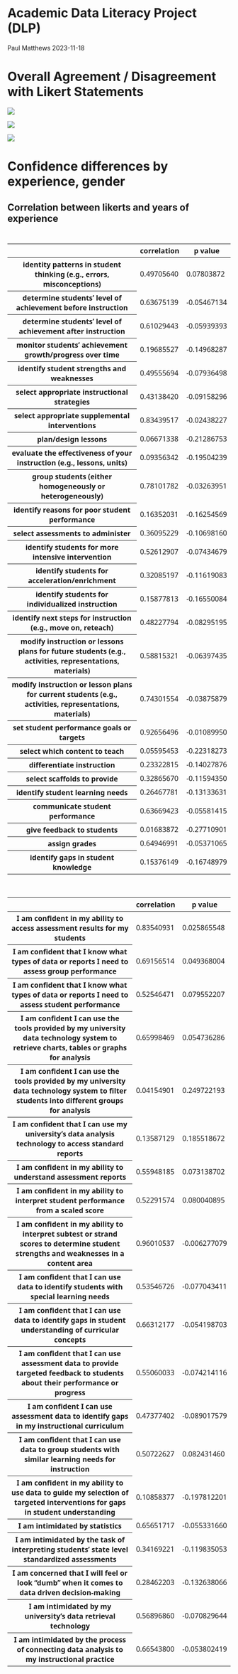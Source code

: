 # Academic Data Literacy Project (DLP)
Paul Matthews
2023-11-18

## 

# Overall Agreement / Disagreement with Likert Statements

![](survey-analysis_files/figure-commonmark/unnamed-chunk-5-1.png)

![](survey-analysis_files/figure-commonmark/unnamed-chunk-9-1.png)

![](survey-analysis_files/figure-commonmark/unnamed-chunk-10-1.png)

# Confidence differences by experience, gender

## Correlation between likerts and years of experience

<div id="fqyaosolad" style="padding-left:0px;padding-right:0px;padding-top:10px;padding-bottom:10px;overflow-x:auto;overflow-y:auto;width:auto;height:auto;">
<style>#fqyaosolad table {
  font-family: system-ui, 'Segoe UI', Roboto, Helvetica, Arial, sans-serif, 'Apple Color Emoji', 'Segoe UI Emoji', 'Segoe UI Symbol', 'Noto Color Emoji';
  -webkit-font-smoothing: antialiased;
  -moz-osx-font-smoothing: grayscale;
}
&#10;#fqyaosolad thead, #fqyaosolad tbody, #fqyaosolad tfoot, #fqyaosolad tr, #fqyaosolad td, #fqyaosolad th {
  border-style: none;
}
&#10;#fqyaosolad p {
  margin: 0;
  padding: 0;
}
&#10;#fqyaosolad .gt_table {
  display: table;
  border-collapse: collapse;
  line-height: normal;
  margin-left: auto;
  margin-right: auto;
  color: #333333;
  font-size: 16px;
  font-weight: normal;
  font-style: normal;
  background-color: #FFFFFF;
  width: auto;
  border-top-style: solid;
  border-top-width: 2px;
  border-top-color: #A8A8A8;
  border-right-style: none;
  border-right-width: 2px;
  border-right-color: #D3D3D3;
  border-bottom-style: solid;
  border-bottom-width: 2px;
  border-bottom-color: #A8A8A8;
  border-left-style: none;
  border-left-width: 2px;
  border-left-color: #D3D3D3;
}
&#10;#fqyaosolad .gt_caption {
  padding-top: 4px;
  padding-bottom: 4px;
}
&#10;#fqyaosolad .gt_title {
  color: #333333;
  font-size: 125%;
  font-weight: initial;
  padding-top: 4px;
  padding-bottom: 4px;
  padding-left: 5px;
  padding-right: 5px;
  border-bottom-color: #FFFFFF;
  border-bottom-width: 0;
}
&#10;#fqyaosolad .gt_subtitle {
  color: #333333;
  font-size: 85%;
  font-weight: initial;
  padding-top: 3px;
  padding-bottom: 5px;
  padding-left: 5px;
  padding-right: 5px;
  border-top-color: #FFFFFF;
  border-top-width: 0;
}
&#10;#fqyaosolad .gt_heading {
  background-color: #FFFFFF;
  text-align: center;
  border-bottom-color: #FFFFFF;
  border-left-style: none;
  border-left-width: 1px;
  border-left-color: #D3D3D3;
  border-right-style: none;
  border-right-width: 1px;
  border-right-color: #D3D3D3;
}
&#10;#fqyaosolad .gt_bottom_border {
  border-bottom-style: solid;
  border-bottom-width: 2px;
  border-bottom-color: #D3D3D3;
}
&#10;#fqyaosolad .gt_col_headings {
  border-top-style: solid;
  border-top-width: 2px;
  border-top-color: #D3D3D3;
  border-bottom-style: solid;
  border-bottom-width: 2px;
  border-bottom-color: #D3D3D3;
  border-left-style: none;
  border-left-width: 1px;
  border-left-color: #D3D3D3;
  border-right-style: none;
  border-right-width: 1px;
  border-right-color: #D3D3D3;
}
&#10;#fqyaosolad .gt_col_heading {
  color: #333333;
  background-color: #FFFFFF;
  font-size: 100%;
  font-weight: normal;
  text-transform: inherit;
  border-left-style: none;
  border-left-width: 1px;
  border-left-color: #D3D3D3;
  border-right-style: none;
  border-right-width: 1px;
  border-right-color: #D3D3D3;
  vertical-align: bottom;
  padding-top: 5px;
  padding-bottom: 6px;
  padding-left: 5px;
  padding-right: 5px;
  overflow-x: hidden;
}
&#10;#fqyaosolad .gt_column_spanner_outer {
  color: #333333;
  background-color: #FFFFFF;
  font-size: 100%;
  font-weight: normal;
  text-transform: inherit;
  padding-top: 0;
  padding-bottom: 0;
  padding-left: 4px;
  padding-right: 4px;
}
&#10;#fqyaosolad .gt_column_spanner_outer:first-child {
  padding-left: 0;
}
&#10;#fqyaosolad .gt_column_spanner_outer:last-child {
  padding-right: 0;
}
&#10;#fqyaosolad .gt_column_spanner {
  border-bottom-style: solid;
  border-bottom-width: 2px;
  border-bottom-color: #D3D3D3;
  vertical-align: bottom;
  padding-top: 5px;
  padding-bottom: 5px;
  overflow-x: hidden;
  display: inline-block;
  width: 100%;
}
&#10;#fqyaosolad .gt_spanner_row {
  border-bottom-style: hidden;
}
&#10;#fqyaosolad .gt_group_heading {
  padding-top: 8px;
  padding-bottom: 8px;
  padding-left: 5px;
  padding-right: 5px;
  color: #333333;
  background-color: #FFFFFF;
  font-size: 100%;
  font-weight: initial;
  text-transform: inherit;
  border-top-style: solid;
  border-top-width: 2px;
  border-top-color: #D3D3D3;
  border-bottom-style: solid;
  border-bottom-width: 2px;
  border-bottom-color: #D3D3D3;
  border-left-style: none;
  border-left-width: 1px;
  border-left-color: #D3D3D3;
  border-right-style: none;
  border-right-width: 1px;
  border-right-color: #D3D3D3;
  vertical-align: middle;
  text-align: left;
}
&#10;#fqyaosolad .gt_empty_group_heading {
  padding: 0.5px;
  color: #333333;
  background-color: #FFFFFF;
  font-size: 100%;
  font-weight: initial;
  border-top-style: solid;
  border-top-width: 2px;
  border-top-color: #D3D3D3;
  border-bottom-style: solid;
  border-bottom-width: 2px;
  border-bottom-color: #D3D3D3;
  vertical-align: middle;
}
&#10;#fqyaosolad .gt_from_md > :first-child {
  margin-top: 0;
}
&#10;#fqyaosolad .gt_from_md > :last-child {
  margin-bottom: 0;
}
&#10;#fqyaosolad .gt_row {
  padding-top: 8px;
  padding-bottom: 8px;
  padding-left: 5px;
  padding-right: 5px;
  margin: 10px;
  border-top-style: solid;
  border-top-width: 1px;
  border-top-color: #D3D3D3;
  border-left-style: none;
  border-left-width: 1px;
  border-left-color: #D3D3D3;
  border-right-style: none;
  border-right-width: 1px;
  border-right-color: #D3D3D3;
  vertical-align: middle;
  overflow-x: hidden;
}
&#10;#fqyaosolad .gt_stub {
  color: #333333;
  background-color: #FFFFFF;
  font-size: 100%;
  font-weight: initial;
  text-transform: inherit;
  border-right-style: solid;
  border-right-width: 2px;
  border-right-color: #D3D3D3;
  padding-left: 5px;
  padding-right: 5px;
}
&#10;#fqyaosolad .gt_stub_row_group {
  color: #333333;
  background-color: #FFFFFF;
  font-size: 100%;
  font-weight: initial;
  text-transform: inherit;
  border-right-style: solid;
  border-right-width: 2px;
  border-right-color: #D3D3D3;
  padding-left: 5px;
  padding-right: 5px;
  vertical-align: top;
}
&#10;#fqyaosolad .gt_row_group_first td {
  border-top-width: 2px;
}
&#10;#fqyaosolad .gt_row_group_first th {
  border-top-width: 2px;
}
&#10;#fqyaosolad .gt_summary_row {
  color: #333333;
  background-color: #FFFFFF;
  text-transform: inherit;
  padding-top: 8px;
  padding-bottom: 8px;
  padding-left: 5px;
  padding-right: 5px;
}
&#10;#fqyaosolad .gt_first_summary_row {
  border-top-style: solid;
  border-top-color: #D3D3D3;
}
&#10;#fqyaosolad .gt_first_summary_row.thick {
  border-top-width: 2px;
}
&#10;#fqyaosolad .gt_last_summary_row {
  padding-top: 8px;
  padding-bottom: 8px;
  padding-left: 5px;
  padding-right: 5px;
  border-bottom-style: solid;
  border-bottom-width: 2px;
  border-bottom-color: #D3D3D3;
}
&#10;#fqyaosolad .gt_grand_summary_row {
  color: #333333;
  background-color: #FFFFFF;
  text-transform: inherit;
  padding-top: 8px;
  padding-bottom: 8px;
  padding-left: 5px;
  padding-right: 5px;
}
&#10;#fqyaosolad .gt_first_grand_summary_row {
  padding-top: 8px;
  padding-bottom: 8px;
  padding-left: 5px;
  padding-right: 5px;
  border-top-style: double;
  border-top-width: 6px;
  border-top-color: #D3D3D3;
}
&#10;#fqyaosolad .gt_last_grand_summary_row_top {
  padding-top: 8px;
  padding-bottom: 8px;
  padding-left: 5px;
  padding-right: 5px;
  border-bottom-style: double;
  border-bottom-width: 6px;
  border-bottom-color: #D3D3D3;
}
&#10;#fqyaosolad .gt_striped {
  background-color: rgba(128, 128, 128, 0.05);
}
&#10;#fqyaosolad .gt_table_body {
  border-top-style: solid;
  border-top-width: 2px;
  border-top-color: #D3D3D3;
  border-bottom-style: solid;
  border-bottom-width: 2px;
  border-bottom-color: #D3D3D3;
}
&#10;#fqyaosolad .gt_footnotes {
  color: #333333;
  background-color: #FFFFFF;
  border-bottom-style: none;
  border-bottom-width: 2px;
  border-bottom-color: #D3D3D3;
  border-left-style: none;
  border-left-width: 2px;
  border-left-color: #D3D3D3;
  border-right-style: none;
  border-right-width: 2px;
  border-right-color: #D3D3D3;
}
&#10;#fqyaosolad .gt_footnote {
  margin: 0px;
  font-size: 90%;
  padding-top: 4px;
  padding-bottom: 4px;
  padding-left: 5px;
  padding-right: 5px;
}
&#10;#fqyaosolad .gt_sourcenotes {
  color: #333333;
  background-color: #FFFFFF;
  border-bottom-style: none;
  border-bottom-width: 2px;
  border-bottom-color: #D3D3D3;
  border-left-style: none;
  border-left-width: 2px;
  border-left-color: #D3D3D3;
  border-right-style: none;
  border-right-width: 2px;
  border-right-color: #D3D3D3;
}
&#10;#fqyaosolad .gt_sourcenote {
  font-size: 90%;
  padding-top: 4px;
  padding-bottom: 4px;
  padding-left: 5px;
  padding-right: 5px;
}
&#10;#fqyaosolad .gt_left {
  text-align: left;
}
&#10;#fqyaosolad .gt_center {
  text-align: center;
}
&#10;#fqyaosolad .gt_right {
  text-align: right;
  font-variant-numeric: tabular-nums;
}
&#10;#fqyaosolad .gt_font_normal {
  font-weight: normal;
}
&#10;#fqyaosolad .gt_font_bold {
  font-weight: bold;
}
&#10;#fqyaosolad .gt_font_italic {
  font-style: italic;
}
&#10;#fqyaosolad .gt_super {
  font-size: 65%;
}
&#10;#fqyaosolad .gt_footnote_marks {
  font-size: 75%;
  vertical-align: 0.4em;
  position: initial;
}
&#10;#fqyaosolad .gt_asterisk {
  font-size: 100%;
  vertical-align: 0;
}
&#10;#fqyaosolad .gt_indent_1 {
  text-indent: 5px;
}
&#10;#fqyaosolad .gt_indent_2 {
  text-indent: 10px;
}
&#10;#fqyaosolad .gt_indent_3 {
  text-indent: 15px;
}
&#10;#fqyaosolad .gt_indent_4 {
  text-indent: 20px;
}
&#10;#fqyaosolad .gt_indent_5 {
  text-indent: 25px;
}
</style>
<table class="gt_table" data-quarto-disable-processing="false" data-quarto-bootstrap="false">
  <thead>
    &#10;    <tr class="gt_col_headings">
      <th class="gt_col_heading gt_columns_bottom_border gt_left" rowspan="1" colspan="1" scope="col" id=""></th>
      <th class="gt_col_heading gt_columns_bottom_border gt_right" rowspan="1" colspan="1" scope="col" id="correlation">correlation</th>
      <th class="gt_col_heading gt_columns_bottom_border gt_right" rowspan="1" colspan="1" scope="col" id="p value">p value</th>
    </tr>
  </thead>
  <tbody class="gt_table_body">
    <tr><th id="stub_1_1" scope="row" class="gt_row gt_left gt_stub">identity patterns in student thinking (e.g., errors, misconceptions) </th>
<td headers="stub_1_1 correlation" class="gt_row gt_right">0.49705640</td>
<td headers="stub_1_1 p value" class="gt_row gt_right">0.07803872</td></tr>
    <tr><th id="stub_1_2" scope="row" class="gt_row gt_left gt_stub">determine students’ level of achievement before instruction </th>
<td headers="stub_1_2 correlation" class="gt_row gt_right">0.63675139</td>
<td headers="stub_1_2 p value" class="gt_row gt_right">-0.05467134</td></tr>
    <tr><th id="stub_1_3" scope="row" class="gt_row gt_left gt_stub">determine students’ level of achievement after instruction </th>
<td headers="stub_1_3 correlation" class="gt_row gt_right">0.61029443</td>
<td headers="stub_1_3 p value" class="gt_row gt_right">-0.05939393</td></tr>
    <tr><th id="stub_1_4" scope="row" class="gt_row gt_left gt_stub">monitor students’ achievement growth/progress over time </th>
<td headers="stub_1_4 correlation" class="gt_row gt_right">0.19685527</td>
<td headers="stub_1_4 p value" class="gt_row gt_right">-0.14968287</td></tr>
    <tr><th id="stub_1_5" scope="row" class="gt_row gt_left gt_stub">identify student strengths and weaknesses </th>
<td headers="stub_1_5 correlation" class="gt_row gt_right">0.49555694</td>
<td headers="stub_1_5 p value" class="gt_row gt_right">-0.07936498</td></tr>
    <tr><th id="stub_1_6" scope="row" class="gt_row gt_left gt_stub">select appropriate instructional strategies </th>
<td headers="stub_1_6 correlation" class="gt_row gt_right">0.43138420</td>
<td headers="stub_1_6 p value" class="gt_row gt_right">-0.09158296</td></tr>
    <tr><th id="stub_1_7" scope="row" class="gt_row gt_left gt_stub">select appropriate supplemental interventions </th>
<td headers="stub_1_7 correlation" class="gt_row gt_right">0.83439517</td>
<td headers="stub_1_7 p value" class="gt_row gt_right">-0.02438227</td></tr>
    <tr><th id="stub_1_8" scope="row" class="gt_row gt_left gt_stub">plan/design lessons </th>
<td headers="stub_1_8 correlation" class="gt_row gt_right">0.06671338</td>
<td headers="stub_1_8 p value" class="gt_row gt_right">-0.21286753</td></tr>
    <tr><th id="stub_1_9" scope="row" class="gt_row gt_left gt_stub">evaluate the effectiveness of your instruction (e.g., lessons, units) </th>
<td headers="stub_1_9 correlation" class="gt_row gt_right">0.09356342</td>
<td headers="stub_1_9 p value" class="gt_row gt_right">-0.19504239</td></tr>
    <tr><th id="stub_1_10" scope="row" class="gt_row gt_left gt_stub">group students (either homogeneously or heterogeneously) </th>
<td headers="stub_1_10 correlation" class="gt_row gt_right">0.78101782</td>
<td headers="stub_1_10 p value" class="gt_row gt_right">-0.03263951</td></tr>
    <tr><th id="stub_1_11" scope="row" class="gt_row gt_left gt_stub">identify reasons for poor student performance </th>
<td headers="stub_1_11 correlation" class="gt_row gt_right">0.16352031</td>
<td headers="stub_1_11 p value" class="gt_row gt_right">-0.16254569</td></tr>
    <tr><th id="stub_1_12" scope="row" class="gt_row gt_left gt_stub">select assessments to administer </th>
<td headers="stub_1_12 correlation" class="gt_row gt_right">0.36095229</td>
<td headers="stub_1_12 p value" class="gt_row gt_right">-0.10698160</td></tr>
    <tr><th id="stub_1_13" scope="row" class="gt_row gt_left gt_stub">identify students for more intensive intervention </th>
<td headers="stub_1_13 correlation" class="gt_row gt_right">0.52612907</td>
<td headers="stub_1_13 p value" class="gt_row gt_right">-0.07434679</td></tr>
    <tr><th id="stub_1_14" scope="row" class="gt_row gt_left gt_stub">identify students for acceleration/enrichment </th>
<td headers="stub_1_14 correlation" class="gt_row gt_right">0.32085197</td>
<td headers="stub_1_14 p value" class="gt_row gt_right">-0.11619083</td></tr>
    <tr><th id="stub_1_15" scope="row" class="gt_row gt_left gt_stub">identify students for individualized instruction </th>
<td headers="stub_1_15 correlation" class="gt_row gt_right">0.15877813</td>
<td headers="stub_1_15 p value" class="gt_row gt_right">-0.16550084</td></tr>
    <tr><th id="stub_1_16" scope="row" class="gt_row gt_left gt_stub">identify next steps for instruction (e.g., move on, reteach) </th>
<td headers="stub_1_16 correlation" class="gt_row gt_right">0.48227794</td>
<td headers="stub_1_16 p value" class="gt_row gt_right">-0.08295195</td></tr>
    <tr><th id="stub_1_17" scope="row" class="gt_row gt_left gt_stub">modify instruction or lessons plans for future students (e.g., activities, representations, materials) </th>
<td headers="stub_1_17 correlation" class="gt_row gt_right">0.58815321</td>
<td headers="stub_1_17 p value" class="gt_row gt_right">-0.06397435</td></tr>
    <tr><th id="stub_1_18" scope="row" class="gt_row gt_left gt_stub">modify instruction or lesson plans for current students (e.g., activities, representations, materials) </th>
<td headers="stub_1_18 correlation" class="gt_row gt_right">0.74301554</td>
<td headers="stub_1_18 p value" class="gt_row gt_right">-0.03875879</td></tr>
    <tr><th id="stub_1_19" scope="row" class="gt_row gt_left gt_stub">set student performance goals or targets </th>
<td headers="stub_1_19 correlation" class="gt_row gt_right">0.92656496</td>
<td headers="stub_1_19 p value" class="gt_row gt_right">-0.01089950</td></tr>
    <tr><th id="stub_1_20" scope="row" class="gt_row gt_left gt_stub">select which content to teach </th>
<td headers="stub_1_20 correlation" class="gt_row gt_right">0.05595453</td>
<td headers="stub_1_20 p value" class="gt_row gt_right">-0.22318273</td></tr>
    <tr><th id="stub_1_21" scope="row" class="gt_row gt_left gt_stub">differentiate instruction </th>
<td headers="stub_1_21 correlation" class="gt_row gt_right">0.23322815</td>
<td headers="stub_1_21 p value" class="gt_row gt_right">-0.14027876</td></tr>
    <tr><th id="stub_1_22" scope="row" class="gt_row gt_left gt_stub">select scaffolds to provide </th>
<td headers="stub_1_22 correlation" class="gt_row gt_right">0.32865670</td>
<td headers="stub_1_22 p value" class="gt_row gt_right">-0.11594350</td></tr>
    <tr><th id="stub_1_23" scope="row" class="gt_row gt_left gt_stub">identify student learning needs </th>
<td headers="stub_1_23 correlation" class="gt_row gt_right">0.26467781</td>
<td headers="stub_1_23 p value" class="gt_row gt_right">-0.13133631</td></tr>
    <tr><th id="stub_1_24" scope="row" class="gt_row gt_left gt_stub">communicate student performance </th>
<td headers="stub_1_24 correlation" class="gt_row gt_right">0.63669423</td>
<td headers="stub_1_24 p value" class="gt_row gt_right">-0.05581415</td></tr>
    <tr><th id="stub_1_25" scope="row" class="gt_row gt_left gt_stub">give feedback to students </th>
<td headers="stub_1_25 correlation" class="gt_row gt_right">0.01683872</td>
<td headers="stub_1_25 p value" class="gt_row gt_right">-0.27710901</td></tr>
    <tr><th id="stub_1_26" scope="row" class="gt_row gt_left gt_stub">assign grades </th>
<td headers="stub_1_26 correlation" class="gt_row gt_right">0.64946991</td>
<td headers="stub_1_26 p value" class="gt_row gt_right">-0.05371065</td></tr>
    <tr><th id="stub_1_27" scope="row" class="gt_row gt_left gt_stub">identify gaps in student knowledge</th>
<td headers="stub_1_27 correlation" class="gt_row gt_right">0.15376149</td>
<td headers="stub_1_27 p value" class="gt_row gt_right">-0.16748979</td></tr>
  </tbody>
  &#10;  
</table>
</div>
<div id="epbmdjsjmt" style="padding-left:0px;padding-right:0px;padding-top:10px;padding-bottom:10px;overflow-x:auto;overflow-y:auto;width:auto;height:auto;">
<style>#epbmdjsjmt table {
  font-family: system-ui, 'Segoe UI', Roboto, Helvetica, Arial, sans-serif, 'Apple Color Emoji', 'Segoe UI Emoji', 'Segoe UI Symbol', 'Noto Color Emoji';
  -webkit-font-smoothing: antialiased;
  -moz-osx-font-smoothing: grayscale;
}
&#10;#epbmdjsjmt thead, #epbmdjsjmt tbody, #epbmdjsjmt tfoot, #epbmdjsjmt tr, #epbmdjsjmt td, #epbmdjsjmt th {
  border-style: none;
}
&#10;#epbmdjsjmt p {
  margin: 0;
  padding: 0;
}
&#10;#epbmdjsjmt .gt_table {
  display: table;
  border-collapse: collapse;
  line-height: normal;
  margin-left: auto;
  margin-right: auto;
  color: #333333;
  font-size: 16px;
  font-weight: normal;
  font-style: normal;
  background-color: #FFFFFF;
  width: auto;
  border-top-style: solid;
  border-top-width: 2px;
  border-top-color: #A8A8A8;
  border-right-style: none;
  border-right-width: 2px;
  border-right-color: #D3D3D3;
  border-bottom-style: solid;
  border-bottom-width: 2px;
  border-bottom-color: #A8A8A8;
  border-left-style: none;
  border-left-width: 2px;
  border-left-color: #D3D3D3;
}
&#10;#epbmdjsjmt .gt_caption {
  padding-top: 4px;
  padding-bottom: 4px;
}
&#10;#epbmdjsjmt .gt_title {
  color: #333333;
  font-size: 125%;
  font-weight: initial;
  padding-top: 4px;
  padding-bottom: 4px;
  padding-left: 5px;
  padding-right: 5px;
  border-bottom-color: #FFFFFF;
  border-bottom-width: 0;
}
&#10;#epbmdjsjmt .gt_subtitle {
  color: #333333;
  font-size: 85%;
  font-weight: initial;
  padding-top: 3px;
  padding-bottom: 5px;
  padding-left: 5px;
  padding-right: 5px;
  border-top-color: #FFFFFF;
  border-top-width: 0;
}
&#10;#epbmdjsjmt .gt_heading {
  background-color: #FFFFFF;
  text-align: center;
  border-bottom-color: #FFFFFF;
  border-left-style: none;
  border-left-width: 1px;
  border-left-color: #D3D3D3;
  border-right-style: none;
  border-right-width: 1px;
  border-right-color: #D3D3D3;
}
&#10;#epbmdjsjmt .gt_bottom_border {
  border-bottom-style: solid;
  border-bottom-width: 2px;
  border-bottom-color: #D3D3D3;
}
&#10;#epbmdjsjmt .gt_col_headings {
  border-top-style: solid;
  border-top-width: 2px;
  border-top-color: #D3D3D3;
  border-bottom-style: solid;
  border-bottom-width: 2px;
  border-bottom-color: #D3D3D3;
  border-left-style: none;
  border-left-width: 1px;
  border-left-color: #D3D3D3;
  border-right-style: none;
  border-right-width: 1px;
  border-right-color: #D3D3D3;
}
&#10;#epbmdjsjmt .gt_col_heading {
  color: #333333;
  background-color: #FFFFFF;
  font-size: 100%;
  font-weight: normal;
  text-transform: inherit;
  border-left-style: none;
  border-left-width: 1px;
  border-left-color: #D3D3D3;
  border-right-style: none;
  border-right-width: 1px;
  border-right-color: #D3D3D3;
  vertical-align: bottom;
  padding-top: 5px;
  padding-bottom: 6px;
  padding-left: 5px;
  padding-right: 5px;
  overflow-x: hidden;
}
&#10;#epbmdjsjmt .gt_column_spanner_outer {
  color: #333333;
  background-color: #FFFFFF;
  font-size: 100%;
  font-weight: normal;
  text-transform: inherit;
  padding-top: 0;
  padding-bottom: 0;
  padding-left: 4px;
  padding-right: 4px;
}
&#10;#epbmdjsjmt .gt_column_spanner_outer:first-child {
  padding-left: 0;
}
&#10;#epbmdjsjmt .gt_column_spanner_outer:last-child {
  padding-right: 0;
}
&#10;#epbmdjsjmt .gt_column_spanner {
  border-bottom-style: solid;
  border-bottom-width: 2px;
  border-bottom-color: #D3D3D3;
  vertical-align: bottom;
  padding-top: 5px;
  padding-bottom: 5px;
  overflow-x: hidden;
  display: inline-block;
  width: 100%;
}
&#10;#epbmdjsjmt .gt_spanner_row {
  border-bottom-style: hidden;
}
&#10;#epbmdjsjmt .gt_group_heading {
  padding-top: 8px;
  padding-bottom: 8px;
  padding-left: 5px;
  padding-right: 5px;
  color: #333333;
  background-color: #FFFFFF;
  font-size: 100%;
  font-weight: initial;
  text-transform: inherit;
  border-top-style: solid;
  border-top-width: 2px;
  border-top-color: #D3D3D3;
  border-bottom-style: solid;
  border-bottom-width: 2px;
  border-bottom-color: #D3D3D3;
  border-left-style: none;
  border-left-width: 1px;
  border-left-color: #D3D3D3;
  border-right-style: none;
  border-right-width: 1px;
  border-right-color: #D3D3D3;
  vertical-align: middle;
  text-align: left;
}
&#10;#epbmdjsjmt .gt_empty_group_heading {
  padding: 0.5px;
  color: #333333;
  background-color: #FFFFFF;
  font-size: 100%;
  font-weight: initial;
  border-top-style: solid;
  border-top-width: 2px;
  border-top-color: #D3D3D3;
  border-bottom-style: solid;
  border-bottom-width: 2px;
  border-bottom-color: #D3D3D3;
  vertical-align: middle;
}
&#10;#epbmdjsjmt .gt_from_md > :first-child {
  margin-top: 0;
}
&#10;#epbmdjsjmt .gt_from_md > :last-child {
  margin-bottom: 0;
}
&#10;#epbmdjsjmt .gt_row {
  padding-top: 8px;
  padding-bottom: 8px;
  padding-left: 5px;
  padding-right: 5px;
  margin: 10px;
  border-top-style: solid;
  border-top-width: 1px;
  border-top-color: #D3D3D3;
  border-left-style: none;
  border-left-width: 1px;
  border-left-color: #D3D3D3;
  border-right-style: none;
  border-right-width: 1px;
  border-right-color: #D3D3D3;
  vertical-align: middle;
  overflow-x: hidden;
}
&#10;#epbmdjsjmt .gt_stub {
  color: #333333;
  background-color: #FFFFFF;
  font-size: 100%;
  font-weight: initial;
  text-transform: inherit;
  border-right-style: solid;
  border-right-width: 2px;
  border-right-color: #D3D3D3;
  padding-left: 5px;
  padding-right: 5px;
}
&#10;#epbmdjsjmt .gt_stub_row_group {
  color: #333333;
  background-color: #FFFFFF;
  font-size: 100%;
  font-weight: initial;
  text-transform: inherit;
  border-right-style: solid;
  border-right-width: 2px;
  border-right-color: #D3D3D3;
  padding-left: 5px;
  padding-right: 5px;
  vertical-align: top;
}
&#10;#epbmdjsjmt .gt_row_group_first td {
  border-top-width: 2px;
}
&#10;#epbmdjsjmt .gt_row_group_first th {
  border-top-width: 2px;
}
&#10;#epbmdjsjmt .gt_summary_row {
  color: #333333;
  background-color: #FFFFFF;
  text-transform: inherit;
  padding-top: 8px;
  padding-bottom: 8px;
  padding-left: 5px;
  padding-right: 5px;
}
&#10;#epbmdjsjmt .gt_first_summary_row {
  border-top-style: solid;
  border-top-color: #D3D3D3;
}
&#10;#epbmdjsjmt .gt_first_summary_row.thick {
  border-top-width: 2px;
}
&#10;#epbmdjsjmt .gt_last_summary_row {
  padding-top: 8px;
  padding-bottom: 8px;
  padding-left: 5px;
  padding-right: 5px;
  border-bottom-style: solid;
  border-bottom-width: 2px;
  border-bottom-color: #D3D3D3;
}
&#10;#epbmdjsjmt .gt_grand_summary_row {
  color: #333333;
  background-color: #FFFFFF;
  text-transform: inherit;
  padding-top: 8px;
  padding-bottom: 8px;
  padding-left: 5px;
  padding-right: 5px;
}
&#10;#epbmdjsjmt .gt_first_grand_summary_row {
  padding-top: 8px;
  padding-bottom: 8px;
  padding-left: 5px;
  padding-right: 5px;
  border-top-style: double;
  border-top-width: 6px;
  border-top-color: #D3D3D3;
}
&#10;#epbmdjsjmt .gt_last_grand_summary_row_top {
  padding-top: 8px;
  padding-bottom: 8px;
  padding-left: 5px;
  padding-right: 5px;
  border-bottom-style: double;
  border-bottom-width: 6px;
  border-bottom-color: #D3D3D3;
}
&#10;#epbmdjsjmt .gt_striped {
  background-color: rgba(128, 128, 128, 0.05);
}
&#10;#epbmdjsjmt .gt_table_body {
  border-top-style: solid;
  border-top-width: 2px;
  border-top-color: #D3D3D3;
  border-bottom-style: solid;
  border-bottom-width: 2px;
  border-bottom-color: #D3D3D3;
}
&#10;#epbmdjsjmt .gt_footnotes {
  color: #333333;
  background-color: #FFFFFF;
  border-bottom-style: none;
  border-bottom-width: 2px;
  border-bottom-color: #D3D3D3;
  border-left-style: none;
  border-left-width: 2px;
  border-left-color: #D3D3D3;
  border-right-style: none;
  border-right-width: 2px;
  border-right-color: #D3D3D3;
}
&#10;#epbmdjsjmt .gt_footnote {
  margin: 0px;
  font-size: 90%;
  padding-top: 4px;
  padding-bottom: 4px;
  padding-left: 5px;
  padding-right: 5px;
}
&#10;#epbmdjsjmt .gt_sourcenotes {
  color: #333333;
  background-color: #FFFFFF;
  border-bottom-style: none;
  border-bottom-width: 2px;
  border-bottom-color: #D3D3D3;
  border-left-style: none;
  border-left-width: 2px;
  border-left-color: #D3D3D3;
  border-right-style: none;
  border-right-width: 2px;
  border-right-color: #D3D3D3;
}
&#10;#epbmdjsjmt .gt_sourcenote {
  font-size: 90%;
  padding-top: 4px;
  padding-bottom: 4px;
  padding-left: 5px;
  padding-right: 5px;
}
&#10;#epbmdjsjmt .gt_left {
  text-align: left;
}
&#10;#epbmdjsjmt .gt_center {
  text-align: center;
}
&#10;#epbmdjsjmt .gt_right {
  text-align: right;
  font-variant-numeric: tabular-nums;
}
&#10;#epbmdjsjmt .gt_font_normal {
  font-weight: normal;
}
&#10;#epbmdjsjmt .gt_font_bold {
  font-weight: bold;
}
&#10;#epbmdjsjmt .gt_font_italic {
  font-style: italic;
}
&#10;#epbmdjsjmt .gt_super {
  font-size: 65%;
}
&#10;#epbmdjsjmt .gt_footnote_marks {
  font-size: 75%;
  vertical-align: 0.4em;
  position: initial;
}
&#10;#epbmdjsjmt .gt_asterisk {
  font-size: 100%;
  vertical-align: 0;
}
&#10;#epbmdjsjmt .gt_indent_1 {
  text-indent: 5px;
}
&#10;#epbmdjsjmt .gt_indent_2 {
  text-indent: 10px;
}
&#10;#epbmdjsjmt .gt_indent_3 {
  text-indent: 15px;
}
&#10;#epbmdjsjmt .gt_indent_4 {
  text-indent: 20px;
}
&#10;#epbmdjsjmt .gt_indent_5 {
  text-indent: 25px;
}
</style>
<table class="gt_table" data-quarto-disable-processing="false" data-quarto-bootstrap="false">
  <thead>
    &#10;    <tr class="gt_col_headings">
      <th class="gt_col_heading gt_columns_bottom_border gt_left" rowspan="1" colspan="1" scope="col" id=""></th>
      <th class="gt_col_heading gt_columns_bottom_border gt_right" rowspan="1" colspan="1" scope="col" id="correlation">correlation</th>
      <th class="gt_col_heading gt_columns_bottom_border gt_right" rowspan="1" colspan="1" scope="col" id="p value">p value</th>
    </tr>
  </thead>
  <tbody class="gt_table_body">
    <tr><th id="stub_1_1" scope="row" class="gt_row gt_left gt_stub">I am confident in my ability to access assessment results for my students</th>
<td headers="stub_1_1 correlation" class="gt_row gt_right">0.83540931</td>
<td headers="stub_1_1 p value" class="gt_row gt_right">0.025865548</td></tr>
    <tr><th id="stub_1_2" scope="row" class="gt_row gt_left gt_stub">I am confident that I know what types of data or reports I need to assess group performance</th>
<td headers="stub_1_2 correlation" class="gt_row gt_right">0.69156514</td>
<td headers="stub_1_2 p value" class="gt_row gt_right">0.049368004</td></tr>
    <tr><th id="stub_1_3" scope="row" class="gt_row gt_left gt_stub">I am confident that I know what types of data or reports I need to assess student performance</th>
<td headers="stub_1_3 correlation" class="gt_row gt_right">0.52546471</td>
<td headers="stub_1_3 p value" class="gt_row gt_right">0.079552207</td></tr>
    <tr><th id="stub_1_4" scope="row" class="gt_row gt_left gt_stub">I am confident I can use the tools provided by my university data technology system to retrieve charts, tables or graphs for analysis</th>
<td headers="stub_1_4 correlation" class="gt_row gt_right">0.65998469</td>
<td headers="stub_1_4 p value" class="gt_row gt_right">0.054736286</td></tr>
    <tr><th id="stub_1_5" scope="row" class="gt_row gt_left gt_stub">I am confident I can use the tools provided by my university data technology system to filter students into different groups for analysis</th>
<td headers="stub_1_5 correlation" class="gt_row gt_right">0.04154901</td>
<td headers="stub_1_5 p value" class="gt_row gt_right">0.249722193</td></tr>
    <tr><th id="stub_1_6" scope="row" class="gt_row gt_left gt_stub">I am confident that I can use my university’s data analysis technology to access standard reports</th>
<td headers="stub_1_6 correlation" class="gt_row gt_right">0.13587129</td>
<td headers="stub_1_6 p value" class="gt_row gt_right">0.185518672</td></tr>
    <tr><th id="stub_1_7" scope="row" class="gt_row gt_left gt_stub">I am confident in my ability to understand assessment reports</th>
<td headers="stub_1_7 correlation" class="gt_row gt_right">0.55948185</td>
<td headers="stub_1_7 p value" class="gt_row gt_right">0.073138702</td></tr>
    <tr><th id="stub_1_8" scope="row" class="gt_row gt_left gt_stub">I am confident in my ability to interpret student performance from a scaled score</th>
<td headers="stub_1_8 correlation" class="gt_row gt_right">0.52291574</td>
<td headers="stub_1_8 p value" class="gt_row gt_right">0.080040895</td></tr>
    <tr><th id="stub_1_9" scope="row" class="gt_row gt_left gt_stub">I am confident in my ability to interpret subtest or strand scores to determine student strengths and weaknesses in a content area</th>
<td headers="stub_1_9 correlation" class="gt_row gt_right">0.96010537</td>
<td headers="stub_1_9 p value" class="gt_row gt_right">-0.006277079</td></tr>
    <tr><th id="stub_1_10" scope="row" class="gt_row gt_left gt_stub">I am confident that I can use data to identify students with special learning needs</th>
<td headers="stub_1_10 correlation" class="gt_row gt_right">0.53546726</td>
<td headers="stub_1_10 p value" class="gt_row gt_right">-0.077043411</td></tr>
    <tr><th id="stub_1_11" scope="row" class="gt_row gt_left gt_stub">I am confident that I can use data to identify gaps in student understanding of curricular concepts</th>
<td headers="stub_1_11 correlation" class="gt_row gt_right">0.66312177</td>
<td headers="stub_1_11 p value" class="gt_row gt_right">-0.054198703</td></tr>
    <tr><th id="stub_1_12" scope="row" class="gt_row gt_left gt_stub">I am confident that I can use assessment data to provide targeted feedback to students about their performance or progress</th>
<td headers="stub_1_12 correlation" class="gt_row gt_right">0.55060033</td>
<td headers="stub_1_12 p value" class="gt_row gt_right">-0.074214116</td></tr>
    <tr><th id="stub_1_13" scope="row" class="gt_row gt_left gt_stub">I am confident I can use assessment data to identify gaps in my instructional curriculum</th>
<td headers="stub_1_13 correlation" class="gt_row gt_right">0.47377402</td>
<td headers="stub_1_13 p value" class="gt_row gt_right">-0.089017579</td></tr>
    <tr><th id="stub_1_14" scope="row" class="gt_row gt_left gt_stub">I am confident that I can use data to group students with similar learning needs for instruction</th>
<td headers="stub_1_14 correlation" class="gt_row gt_right">0.50722627</td>
<td headers="stub_1_14 p value" class="gt_row gt_right">0.082431460</td></tr>
    <tr><th id="stub_1_15" scope="row" class="gt_row gt_left gt_stub">I am confident in my ability to use data to guide my selection of targeted interventions for gaps in student understanding</th>
<td headers="stub_1_15 correlation" class="gt_row gt_right">0.10858377</td>
<td headers="stub_1_15 p value" class="gt_row gt_right">-0.197812201</td></tr>
    <tr><th id="stub_1_16" scope="row" class="gt_row gt_left gt_stub">I am intimidated by statistics</th>
<td headers="stub_1_16 correlation" class="gt_row gt_right">0.65651717</td>
<td headers="stub_1_16 p value" class="gt_row gt_right">-0.055331660</td></tr>
    <tr><th id="stub_1_17" scope="row" class="gt_row gt_left gt_stub">I am intimidated by the task of interpreting students’ state level standardized assessments</th>
<td headers="stub_1_17 correlation" class="gt_row gt_right">0.34169221</td>
<td headers="stub_1_17 p value" class="gt_row gt_right">-0.119835053</td></tr>
    <tr><th id="stub_1_18" scope="row" class="gt_row gt_left gt_stub">I am concerned that I will feel or look ‘‘dumb’’ when it comes to data driven decision-making</th>
<td headers="stub_1_18 correlation" class="gt_row gt_right">0.28462203</td>
<td headers="stub_1_18 p value" class="gt_row gt_right">-0.132638066</td></tr>
    <tr><th id="stub_1_19" scope="row" class="gt_row gt_left gt_stub">I am intimidated by my university’s data retrieval technology</th>
<td headers="stub_1_19 correlation" class="gt_row gt_right">0.56896860</td>
<td headers="stub_1_19 p value" class="gt_row gt_right">-0.070829644</td></tr>
    <tr><th id="stub_1_20" scope="row" class="gt_row gt_left gt_stub">I am intimidated by the process of connecting data analysis to my instructional practice</th>
<td headers="stub_1_20 correlation" class="gt_row gt_right">0.66543800</td>
<td headers="stub_1_20 p value" class="gt_row gt_right">-0.053802419</td></tr>
  </tbody>
  &#10;  
</table>
</div>
